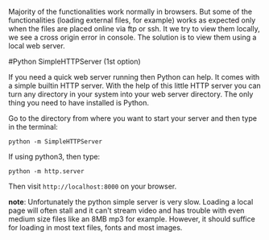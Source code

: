 Majority of the functionalities work normally in browsers. But some of the functionalities (loading external files, for example) works as expected only when the files are placed online via ftp or ssh. It we try to view them locally, we see a cross origin error in console.
The solution is to view them using a local web server.

#Python SimpleHTTPServer (1st option)

If you need a quick web server running then Python can help. It comes with a simple builtin HTTP server. With the help of this little HTTP server you can turn any directory in your system into your web server directory. The only thing you need to have installed is Python.

Go to the directory from where you want to start your server and then type in the terminal:
```
python -m SimpleHTTPServer
```
If using python3, then type:
```
python -m http.server
```
Then visit ```http://localhost:8000``` on your browser.

**note**: Unfortunately the python simple server is very slow. Loading a local page will often stall and it can't stream video and has trouble with even medium size files like an 8MB mp3 for example. However, it should suffice for loading in most text files, fonts and most images.
